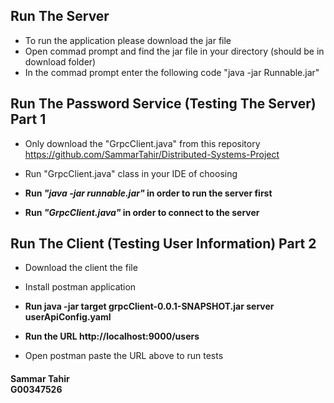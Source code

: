 ## Run The Server

* To run the application please download the jar file
* Open commad prompt and find the jar file in your directory (should be in download folder)
* In the commad prompt enter the following code "java -jar Runnable.jar" 


## Run The Password Service (Testing The Server) Part 1

* Only download the "GrpcClient.java" from this repository https://github.com/SammarTahir/Distributed-Systems-Project
* Run "GrpcClient.java" class in your IDE of choosing

* **Run _"java -jar runnable.jar"_ in order to run the server first**
* **Run _"GrpcClient.java"_ in order to connect to the server**

## Run The Client (Testing User Information) Part 2

* Download the client the file  
* Install postman application

* **Run java -jar target grpcClient-0.0.1-SNAPSHOT.jar server userApiConfig.yaml**
* **Run the URL http://localhost:9000/users**
* Open postman paste the URL above to run tests

#### Sammar Tahir <br> G00347526
